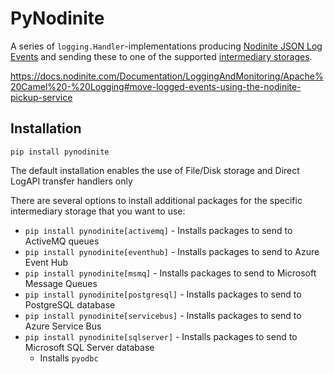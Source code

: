 # PyNodinite

A series of `logging.Handler`-implementations producing 
[Nodinite JSON Log Events](https://docs.nodinite.com/Documentation/CoreServices?doc=/Log%20API/Features/Log%20Event/Json%20Formatted)
and sending these to one of the supported [intermediary storages]().

https://docs.nodinite.com/Documentation/LoggingAndMonitoring/Apache%20Camel%20-%20Logging#move-logged-events-using-the-nodinite-pickup-service

## Installation
 
```shell
pip install pynodinite
```

The default installation enables the use of File/Disk storage and Direct LogAPI transfer handlers only

There are several options to install additional packages for the specific intermediary storage 
that you want to use:

- `pip install pynodinite[activemq]` - Installs packages to send to ActiveMQ queues
- `pip install pynodinite[eventhub]` - Installs packages to send to Azure Event Hub
- `pip install pynodinite[msmq]` - Installs packages to send to Microsoft Message Queues
- `pip install pynodinite[postgresql]` - Installs packages to send to PostgreSQL database
- `pip install pynodinite[servicebus]` - Installs packages to send to Azure Service Bus
- `pip install pynodinite[sqlserver]` - Installs packages to send to Microsoft SQL Server database
  - Installs `pyodbc`